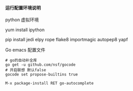 ####  运行配置环境说明

python 虚拟环境

yum install ipython

pip install  jedi elpy  rope flake8 importmagic autopep8 yapf





Go emacs 配置文件

```shell
# go的自动补全库
go get -u github.com/nsf/gocode
# 开启联想 默认false
gocode set propose-builtins true

M-x package-install RET go-autocomplete

```


